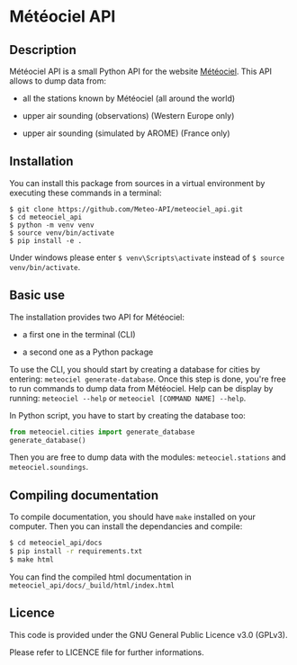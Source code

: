 # Météociel  API

## Description
Météociel API is a small Python API for the website [Météociel](https://www.meteociel.fr/). This API allows to dump data from:

* all the stations known by Météociel (all around the world)

* upper air sounding (observations) (Western Europe only)

* upper air sounding (simulated by AROME) (France only)

## Installation
You can install this package from sources in a virtual environment by executing these commands in a terminal:
```
$ git clone https://github.com/Meteo-API/meteociel_api.git
$ cd meteociel_api
$ python -m venv venv
$ source venv/bin/activate
$ pip install -e .
```

Under windows please enter `$ venv\Scripts\activate` instead of `$ source venv/bin/activate`.

## Basic use
The installation provides two API for Météociel:

* a first one in the terminal (CLI)

* a second one as a Python package

To use the CLI, you should start by creating a database for cities by entering: `meteociel generate-database`. Once this step is done, you're free to run commands to dump data from Météociel. Help can be display by running: `meteociel --help` or `meteociel [COMMAND NAME] --help`.

In Python script, you have to start by creating the database too:
```python
from meteociel.cities import generate_database
generate_database()
```
Then you are free to dump data with the modules: `meteociel.stations` and `meteociel.soundings`.

## Compiling documentation
To compile documentation, you should have `make` installed on your computer. Then you can install the dependancies and compile:
```bash
$ cd meteociel_api/docs
$ pip install -r requirements.txt
$ make html
```

You can find the compiled html documentation in `meteociel_api/docs/_build/html/index.html`

## Licence
This code is provided under the GNU General Public Licence v3.0 (GPLv3).

Please refer to LICENCE file for further informations. 
